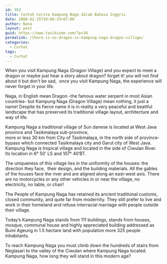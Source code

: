 ```yaml
---
id: 353
title: Contoh Cerita Kampung Naga dalam Bahasa Inggris
date: 2008-02-25T10:06:33+07:00
author: Nana
layout: post
guid: https://www.tasikisme.com/?p=30
permalink: /there-is-no-dragon-in-kampung-naga-dragon-village/
categories:
  - Curhat
tags:
  - Curhat
---
```

When you visit Kampung Naga (Dragon Village) and you expect to meet a dragon or maybe just hear a story about dragon? forget it! you will not find about it but don’t be sad,  once you visit Kampung Naga, the experience will never forget in your life.

Naga, in English mean Dragon -the famous water serpent in most Asian countries- but Kampung Naga (Dragon Village) mean nothing, it just a name! Despite its fierce name it is in reality a very peaceful and beatiful landscape that has preserved its traditional village layout, architecture and way of life.

Kampung Naga a traditional village of Sun danese is located at West Java province and Tasikmalaya sub-province,  
more or less 30 km from City of Tasikmalaya, in the north side of province-bypass which connected Tasikmalaya city and Garut city of West Java. Kampung Naga is tropical village and located in the side of Ciwulan River. Its location in 6° 50’ LS and 107° 40‘BT.

The uniqueness of this village lies in the uniformity of the houses: the direction they face,  their design, and the building materials. All the gables of the houses face the river and are aligned along an east-west axis. There are no motorcycles or any other vehicles in or near the village, no electricity, no table, or chair!

The People of Kampung Naga has retained its ancient traditional customs, closed community, and quite far from modernity. They still prefer to live and work in their homeland and refuse interracial marriage with people outside their village.

Today’s Kampung Naga stands from 111 buildings, stands from houses, mosque, communal house and highly appreciated building addressed as Bumi Ageung in 1.5 hectare land with population more 325 people inhabitants.

To reach Kampung Naga you must climb down the hundreds of stairs from Neglasari to the valley of the Ciwulan where Kampung Naga located.  Kampung Naga, how long they will stand in this modern age?